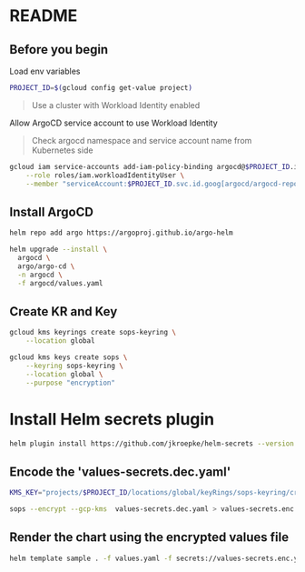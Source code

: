 # README

## Before you begin
Load env variables
```bash
PROJECT_ID=$(gcloud config get-value project)
```

> Use a cluster with Workload Identity enabled

Allow ArgoCD service account to use Workload Identity

> Check argocd namespace and service account name from Kubernetes side
```bash
gcloud iam service-accounts add-iam-policy-binding argocd@$PROJECT_ID.iam.gserviceaccount.com \
    --role roles/iam.workloadIdentityUser \
    --member "serviceAccount:$PROJECT_ID.svc.id.goog[argocd/argocd-repo-server]"
```
## Install ArgoCD
```bash
helm repo add argo https://argoproj.github.io/argo-helm
```

```bash
helm upgrade --install \
  argocd \
  argo/argo-cd \
  -n argocd \
  -f argocd/values.yaml
```

## Create KR and Key
```bash
gcloud kms keyrings create sops-keyring \
    --location global
```

```bash
gcloud kms keys create sops \
    --keyring sops-keyring \
    --location global \
    --purpose "encryption"
```

# Install Helm secrets plugin
```bash
helm plugin install https://github.com/jkroepke/helm-secrets --version v4.2.2
```

## Encode the 'values-secrets.dec.yaml'
```bash
KMS_KEY="projects/$PROJECT_ID/locations/global/keyRings/sops-keyring/cryptoKeys/sops"
```

```bash
sops --encrypt --gcp-kms  values-secrets.dec.yaml > values-secrets.enc.yaml
```

## Render the chart using the encrypted values file
```bash
helm template sample . -f values.yaml -f secrets://values-secrets.enc.yaml  | grep config -b5
```
